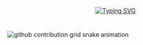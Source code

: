 
<div align="center">
  <a href="https://git.io/typing-svg">
    <img src="https://readme-typing-svg.demolab.com?font=Fira+Code&weight=500&size=22&pause=1000&color=FFFF00&center=true&vCenter=true&random=false&width=524&lines=+Bem+vindo+ao+meu+perfil!+" alt="Typing SVG">
  </a>
</div>

#

#
<picture align="center">
  <source media="(prefers-color-scheme: dark)" srcset="https://raw.githubusercontent.com/LudmillaSLima/LudmillaSLima/output/github-contribution-grid-snake-dark.svg">
  <source media="(prefers-color-scheme: light)" srcset="https://raw.githubusercontent.com/LudmillaSLima/LudmillaSLima/output/github-contribution-grid-snake-dark.svg">
  <img align="center" alt="github contribution grid snake animation" src="https://raw.githubusercontent.com/LudmillaSLima/LudmillaSLima/output/github-contribution-grid-snake.svg">
</picture>
